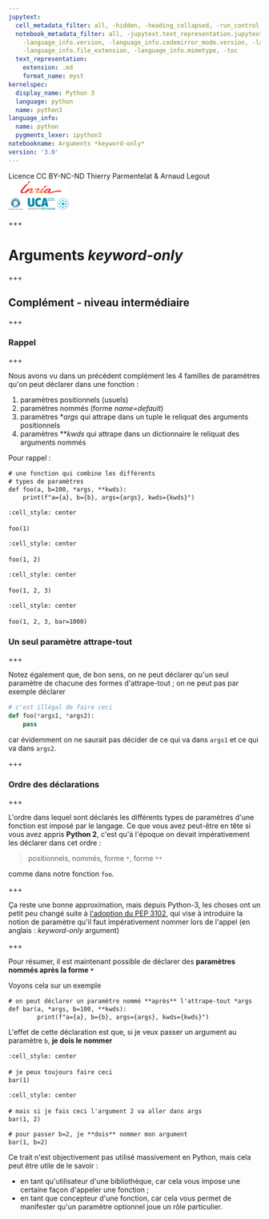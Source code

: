 ```yaml
---
jupytext:
  cell_metadata_filter: all, -hidden, -heading_collapsed, -run_control, -trusted
  notebook_metadata_filter: all, -jupytext.text_representation.jupytext_version, -jupytext.text_representation.format_version,
    -language_info.version, -language_info.codemirror_mode.version, -language_info.codemirror_mode,
    -language_info.file_extension, -language_info.mimetype, -toc
  text_representation:
    extension: .md
    format_name: myst
kernelspec:
  display_name: Python 3
  language: python
  name: python3
language_info:
  name: python
  pygments_lexer: ipython3
notebookname: Arguments *keyword-only*
version: '3.0'
---
```


<div class="licence">
<span>Licence CC BY-NC-ND</span>
<span>Thierry Parmentelat &amp; Arnaud Legout</span>
<span><img src="media/both-logos-small-alpha.png" /></span>
</div>

+++

# Arguments *keyword-only*

+++

## Complément - niveau intermédiaire

+++

### Rappel

+++

Nous avons vu dans un précédent complément les 4 familles de paramètres qu'on peut déclarer dans une fonction :

1. paramètres positionnels (usuels)
1. paramètres nommés (forme *name=default*)
1. paramètres **args* qui attrape dans un tuple le reliquat des arguments positionnels 
1. paramètres ***kwds* qui attrape dans un dictionnaire le reliquat des arguments nommés

Pour rappel :

```{code-cell} ipython3
# une fonction qui combine les différents 
# types de paramètres
def foo(a, b=100, *args, **kwds):
    print(f"a={a}, b={b}, args={args}, kwds={kwds}")
```

```{code-cell} ipython3
:cell_style: center

foo(1)
```

```{code-cell} ipython3
:cell_style: center

foo(1, 2)
```

```{code-cell} ipython3
:cell_style: center

foo(1, 2, 3)
```

```{code-cell} ipython3
:cell_style: center

foo(1, 2, 3, bar=1000)
```

### Un seul paramètre attrape-tout

+++

Notez également que, de bon sens, on ne peut déclarer qu'un seul paramètre de chacune des formes d'attrape-tout ; on ne peut pas par exemple déclarer

```python
# c'est illégal de faire ceci
def foo(*args1, *args2):
    pass
```

car évidemment on ne saurait pas décider de ce qui va dans `args1` et ce qui va dans `args2`.

+++

### Ordre des déclarations

+++

L'ordre dans lequel sont déclarés les  différents types de paramètres d'une fonction est imposé par le langage. Ce que vous avez peut-être en tête si vous avez appris **Python 2**, c'est qu'à l'époque on devait impérativement les déclarer dans cet ordre :

> positionnels, nommés, forme `*`, forme `**`

comme dans notre fonction `foo`.

+++

Ça reste une bonne approximation, mais depuis Python-3, les choses ont un petit peu changé suite à [l'adoption du PEP 3102](https://www.python.org/dev/peps/pep-3102/), qui vise à introduire la notion de paramètre qu'il faut impérativement nommer lors de l'appel (en anglais : *keyword-only* argument)

+++

Pour résumer, il est maintenant possible de déclarer des **paramètres nommés après la forme `*`**

Voyons cela sur un exemple

```{code-cell} ipython3
# on peut déclarer un paramètre nommé **après** l'attrape-tout *args
def bar(a, *args, b=100, **kwds):
        print(f"a={a}, b={b}, args={args}, kwds={kwds}")
```

L'effet de cette déclaration est que, si je veux passer un argument au paramètre `b`, **je dois le nommer**

```{code-cell} ipython3
:cell_style: center

# je peux toujours faire ceci
bar(1)
```

```{code-cell} ipython3
:cell_style: center

# mais si je fais ceci l'argument 2 va aller dans args
bar(1, 2)
```

```{code-cell} ipython3
# pour passer b=2, je **dois** nommer mon argument
bar(1, b=2)
```

Ce trait n'est objectivement pas utilisé massivement en Python, mais cela peut être utile de le savoir :

* en tant qu'utilisateur d'une bibliothèque, car cela vous impose une certaine façon d'appeler une fonction ;
* en tant que concepteur d'une fonction, car cela vous permet de manifester qu'un paramètre optionnel joue un rôle particulier.
